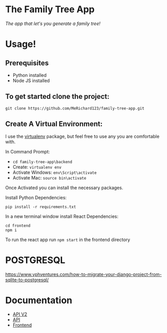 # The Family Tree App

_The app that let's you generate a family tree!_

# Usage!

## Prerequisites

- Python installed
- Node JS installed

## To get started clone the project:

`git clone https://github.com/MeRichard123/family-tree-app.git`

## Create A Virtual Environment:

I use the [virtualenv](https://virtualenv.pypa.io/en/latest/installation.html) package, but feel free to use any you are comfortable with.

In Command Prompt:

- `cd family-tree-app\backend`
- Create: `virtualenv env`
- Activate Windows: `env\Script\activate`
- Activate Mac: `source bin\activate`

Once Activated you can install the necessary packages.

Install Python Dependencies:

```
pip install -r requirements.txt
```

In a new terminal window install React Dependencies:

```
cd frontend
npm i
```

To run the react app run `npm start` in the frontend directory

# POSTGRESQL

https://www.vphventures.com/how-to-migrate-your-django-project-from-sqlite-to-postgresql/

# Documentation

- [API V2](/docs/APIv2.md)
- [API](/docs/API.md)
- [Frontend](/docs/Frontend.md)
